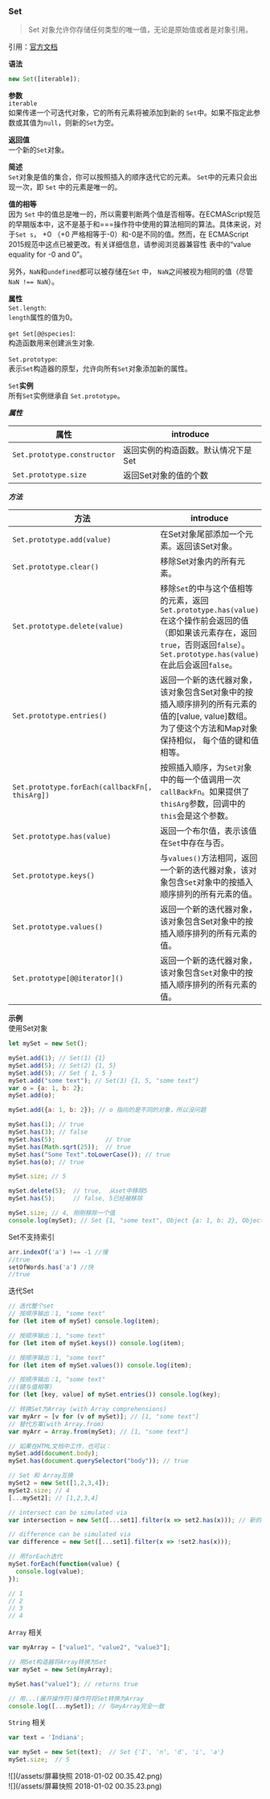 ### Set
> Set 对象允许你存储任何类型的唯一值，无论是原始值或者是对象引用。

引用：[官方文档](https://developer.mozilla.org/zh-CN/docs/Web/JavaScript/Reference/Global_Objects/Set)

**语法**

```javaScript
new Set([iterable]);
```

**参数**  
`iterable`  
如果传递一个可迭代对象，它的所有元素将被添加到新的 `Set`中。如果不指定此参数或其值为`null`，则新的`Set`为空。

**返回值**  
一个新的`Set`对象。

**简述**  
`Set`对象是值的集合，你可以按照插入的顺序迭代它的元素。 `Set`中的元素只会出现一次，即 `Set` 中的元素是唯一的。

**值的相等**  
因为 `Set` 中的值总是唯一的，所以需要判断两个值是否相等。在ECMAScript规范的早期版本中，这不是基于和===操作符中使用的算法相同的算法。具体来说，对于`Set s`， +0 （+0 严格相等于-0）和-0是不同的值。然而，在 ECMAScript 2015规范中这点已被更改。有关详细信息，请参阅浏览器兼容性 表中的“value equality for -0 and 0”。

另外，`NaN`和`undefined`都可以被存储在`Set` 中， `NaN`之间被视为相同的值（尽管 `NaN !== NaN`）。

**属性**  
`Set.length`:  
`length`属性的值为0。

`get Set[@@species]`:  
构造函数用来创建派生对象.

`Set.prototype`:  
表示`Set`构造器的原型，允许向所有`Set`对象添加新的属性。

`Set`**实例**  
所有`Set`实例继承自 `Set.prototype`。

_**属性**_

| 属性 | introduce |
| --- | --- |
| `Set.prototype.constructor` | 返回实例的构造函数。默认情况下是Set |
| `Set.prototype.size` | 返回Set对象的值的个数 |

_**方法**_

| 方法 | introduce |
| --- | --- |
| `Set.prototype.add(value)` | 在Set对象尾部添加一个元素。返回该Set对象。 |
| `Set.prototype.clear()` | 移除Set对象内的所有元素。 |
| `Set.prototype.delete(value)` | 移除`Set`的中与这个值相等的元素，返回`Set.prototype.has(value)`在这个操作前会返回的值（即如果该元素存在，返回`true`，否则返回`false`）。`Set.prototype.has(value)`在此后会返回`false`。 |
| `Set.prototype.entries()` | 返回一个新的迭代器对象，该对象包含Set对象中的按插入顺序排列的所有元素的值的\[value, value\]数组。为了使这个方法和Map对象保持相似， 每个值的键和值相等。 |
| `Set.prototype.forEach(callbackFn[, thisArg])` | 按照插入顺序，为`Set对`象中的每一个值调用一次`callBackFn`。如果提供了`thisArg`参数，回调中的`this`会是这个参数。 |
| `Set.prototype.has(value)` | 返回一个布尔值，表示该值在`Set`中存在与否。 |
| `Set.prototype.keys()` | 与`values()`方法相同，返回一个新的迭代器对象，该对象包含`Set`对象中的按插入顺序排列的所有元素的值。 |
| `Set.prototype.values()` | 返回一个新的迭代器对象，该对象包含Set对象中的按插入顺序排列的所有元素的值。 |
| `Set.prototype[@@iterator]()` | 返回一个新的迭代器对象，该对象包含`Set`对象中的按插入顺序排列的所有元素的值。 |

**示例**  
使用Set对象

```javaScript
let mySet = new Set();

mySet.add(1); // Set(1) {1}
mySet.add(5); // Set(2) {1, 5}
mySet.add(5); // Set { 1, 5 }
mySet.add("some text"); // Set(3) {1, 5, "some text"}
var o = {a: 1, b: 2};
mySet.add(o);

mySet.add({a: 1, b: 2}); // o 指向的是不同的对象，所以没问题

mySet.has(1); // true
mySet.has(3); // false
mySet.has(5);              // true
mySet.has(Math.sqrt(25));  // true
mySet.has("Some Text".toLowerCase()); // true
mySet.has(o); // true

mySet.size; // 5

mySet.delete(5);  // true,  从set中移除5
mySet.has(5);     // false, 5已经被移除

mySet.size; // 4, 刚刚移除一个值
console.log(mySet); // Set {1, "some text", Object {a: 1, b: 2}, Object {a: 1, b: 2}}
```

Set不支持索引

```javaScript
arr.indexOf('a') !== -1 //慢
//true
setOfWords.has('a') //快 
//true
```

迭代Set

```javaScript
// 迭代整个set
// 按顺序输出：1, "some text" 
for (let item of mySet) console.log(item);

// 按顺序输出：1, "some text" 
for (let item of mySet.keys()) console.log(item);

// 按顺序输出：1, "some text" 
for (let item of mySet.values()) console.log(item);

// 按顺序输出：1, "some text" 
//(键与值相等)
for (let [key, value] of mySet.entries()) console.log(key);

// 转换Set为Array (with Array comprehensions)
var myArr = [v for (v of mySet)]; // [1, "some text"]
// 替代方案(with Array.from)
var myArr = Array.from(mySet); // [1, "some text"]

// 如果在HTML文档中工作，也可以：
mySet.add(document.body);
mySet.has(document.querySelector("body")); // true

// Set 和 Array互换
mySet2 = new Set([1,2,3,4]);
mySet2.size; // 4
[...mySet2]; // [1,2,3,4]

// intersect can be simulated via 
var intersection = new Set([...set1].filter(x => set2.has(x))); // 新的迭代器对象

// difference can be simulated via
var difference = new Set([...set1].filter(x => !set2.has(x)));

// 用forEach迭代
mySet.forEach(function(value) {
  console.log(value);
});

// 1
// 2
// 3
// 4
```

`Array` 相关

```javaScript
var myArray = ["value1", "value2", "value3"];

// 用Set构造器将Array转换为Set
var mySet = new Set(myArray);

mySet.has("value1"); // returns true

// 用...(展开操作符)操作符将Set转换为Array
console.log([...mySet]); // 与myArray完全一致
```

`String` 相关

```javaScript
var text = 'Indiana';

var mySet = new Set(text);  // Set {'I', 'n', 'd', 'i', 'a'}
mySet.size;  // 5
```

![](/assets/屏幕快照 2018-01-02 00.35.42.png)  
![](/assets/屏幕快照 2018-01-02 00.35.23.png)

